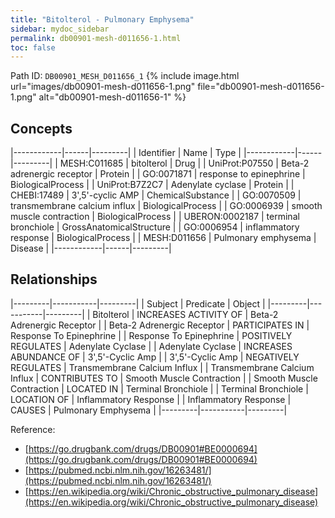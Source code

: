 ```yaml
---
title: "Bitolterol - Pulmonary Emphysema"
sidebar: mydoc_sidebar
permalink: db00901-mesh-d011656-1.html
toc: false 
---
```



Path ID: `DB00901_MESH_D011656_1`
{% include image.html url="images/db00901-mesh-d011656-1.png" file="db00901-mesh-d011656-1.png" alt="db00901-mesh-d011656-1" %}

## Concepts

|------------|------|---------|
| Identifier | Name | Type    |
|------------|------|---------|
| MESH:C011685 | bitolterol | Drug |
| UniProt:P07550 | Beta-2 adrenergic receptor | Protein |
| GO:0071871 | response to epinephrine | BiologicalProcess |
| UniProt:B7Z2C7 | Adenylate cyclase | Protein |
| CHEBI:17489 | 3',5'-cyclic AMP | ChemicalSubstance |
| GO:0070509 | transmembrane calcium influx | BiologicalProcess |
| GO:0006939 | smooth muscle contraction | BiologicalProcess |
| UBERON:0002187 | terminal bronchiole | GrossAnatomicalStructure |
| GO:0006954 | inflammatory response | BiologicalProcess |
| MESH:D011656 | Pulmonary emphysema | Disease |
|------------|------|---------|

## Relationships

|---------|-----------|---------|
| Subject | Predicate | Object  |
|---------|-----------|---------|
| Bitolterol | INCREASES ACTIVITY OF | Beta-2 Adrenergic Receptor |
| Beta-2 Adrenergic Receptor | PARTICIPATES IN | Response To Epinephrine |
| Response To Epinephrine | POSITIVELY REGULATES | Adenylate Cyclase |
| Adenylate Cyclase | INCREASES ABUNDANCE OF | 3',5'-Cyclic Amp |
| 3',5'-Cyclic Amp | NEGATIVELY REGULATES | Transmembrane Calcium Influx |
| Transmembrane Calcium Influx | CONTRIBUTES TO | Smooth Muscle Contraction |
| Smooth Muscle Contraction | LOCATED IN | Terminal Bronchiole |
| Terminal Bronchiole | LOCATION OF | Inflammatory Response |
| Inflammatory Response | CAUSES | Pulmonary Emphysema |
|---------|-----------|---------|

Reference: 
  - [https://go.drugbank.com/drugs/DB00901#BE0000694](https://go.drugbank.com/drugs/DB00901#BE0000694)
  - [https://pubmed.ncbi.nlm.nih.gov/16263481/](https://pubmed.ncbi.nlm.nih.gov/16263481/)
  - [https://en.wikipedia.org/wiki/Chronic_obstructive_pulmonary_disease](https://en.wikipedia.org/wiki/Chronic_obstructive_pulmonary_disease)
